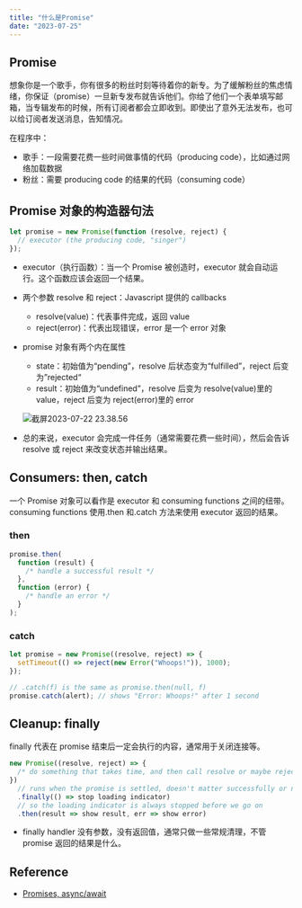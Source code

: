 ```yaml
---
title: "什么是Promise"
date: "2023-07-25"
---
```


## Promise

想象你是一个歌手，你有很多的粉丝时刻等待着你的新专。为了缓解粉丝的焦虑情绪，你保证（promise）一旦新专发布就告诉他们。你给了他们一个表单填写邮箱，当专辑发布的时候，所有订阅者都会立即收到。即使出了意外无法发布，也可以给订阅者发送消息，告知情况。

在程序中：

- 歌手：一段需要花费一些时间做事情的代码（producing code），比如通过网络加载数据
- 粉丝：需要 producing code 的结果的代码（consuming code）

## Promise 对象的构造器句法

```javascript
let promise = new Promise(function (resolve, reject) {
  // executor (the producing code, "singer")
});
```

- executor（执行函数）：当一个 Promise 被创造时，executor 就会自动运行。这个函数应该会返回一个结果。

- 两个参数 resolve 和 reject：Javascript 提供的 callbacks

  - resolve(value)：代表事件完成，返回 value
  - reject(error)：代表出现错误，error 是一个 error 对象

- promise 对象有两个内在属性

  - state：初始值为“pending”，resolve 后状态变为“fulfilled”，reject 后变为”rejected“
  - result：初始值为“undefined”，resolve 后变为 resolve(value)里的 value，reject 后变为 reject(error)里的 error

  ![截屏2023-07-22 23.38.56](/images/what-is-promise.assets/截屏2023-07-22_23.38.56.png)

- 总的来说，executor 会完成一件任务（通常需要花费一些时间），然后会告诉 resolve 或 reject 来改变状态并输出结果。

## Consumers: then, catch

一个 Promise 对象可以看作是 executor 和 consuming functions 之间的纽带。consuming functions 使用.then 和.catch 方法来使用 executor 返回的结果。

### then

```javascript
promise.then(
  function (result) {
    /* handle a successful result */
  },
  function (error) {
    /* handle an error */
  }
);
```

### catch

```javascript
let promise = new Promise((resolve, reject) => {
  setTimeout(() => reject(new Error("Whoops!")), 1000);
});

// .catch(f) is the same as promise.then(null, f)
promise.catch(alert); // shows "Error: Whoops!" after 1 second
```

## Cleanup: finally

finally 代表在 promise 结束后一定会执行的内容，通常用于关闭连接等。

```javascript
new Promise((resolve, reject) => {
  /* do something that takes time, and then call resolve or maybe reject */
})
  // runs when the promise is settled, doesn't matter successfully or not
  .finally(() => stop loading indicator)
  // so the loading indicator is always stopped before we go on
  .then(result => show result, err => show error)
```

- finally handler 没有参数，没有返回值，通常只做一些常规清理，不管 promise 返回的结果是什么。

## Reference

- [Promises, async/await](https://javascript.info/async)
